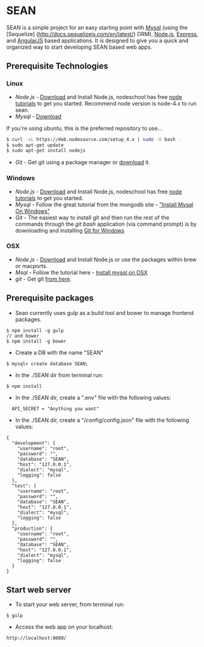 # SEAN
SEAN is a simple project for an easy starting point with [Mysql](https://www.mysql.com/) (using the [Sequelize] (http://docs.sequelizejs.com/en/latest/) ORM), [Node.js](http://www.nodejs.org/), [Express](http://expressjs.com/), and [AngularJS](https://angularjs.org/) based applications. It is designed to give you a quick and organized way to start developing SEAN based web apps.

## Prerequisite Technologies
### Linux
* *Node.js* - <a href="http://nodejs.org/download/">Download</a> and Install Node.js, nodeschool has free <a href=" http://nodeschool.io/#workshoppers">node tutorials</a> to get you started. Recommend node version is node-4.x to run sean.
* *Mysql* - <a href="http://dev.mysql.com/doc/refman/5.7/en/linux-installation.html">Download</a>

If you're using ubuntu, this is the preferred repository to use...

```bash
$ curl -sL https://deb.nodesource.com/setup_4.x | sudo -E bash -
$ sudo apt-get update
$ sudo apt-get install nodejs
```

* *Git* - Get git using a package manager or <a href="http://git-scm.com/downloads">download</a> it.

### Windows
* *Node.js* - <a href="http://nodejs.org/download/">Download</a> and Install Node.js, nodeschool has free <a href=" http://nodeschool.io/#workshoppers">node tutorials</a> to get you started.
* *Mysql* - Follow the great tutorial from the mongodb site - <a href="http://dev.mysql.com/doc/refman/5.7/en/windows-installation.html">"Install Mysql On Windows"</a>
* *Git* - The easiest way to install git and then run the rest of the commands through the *git bash* application (via command prompt) is by downloading and installing <a href="http://git-scm.com/download/win">Git for Windows</a>

### OSX
* *Node.js* -  <a href="http://nodejs.org/download/">Download</a> and Install Node.js or use the packages within brew or macports.
* *Msql* - Follow the tutorial here - <a href="https://dev.mysql.com/doc/refman/5.6/en/osx-installation-pkg.html">Install mysql on OSX</a>
* *git* - Get git <a href="http://git-scm.com/download/mac">from here</a>.

## Prerequisite packages

* Sean currently uses gulp as a build tool and bower to manage frontend packages.
```
$ npm install -g gulp
// and bower
$ npm install -g bower
```
* Create a DB with the name "SEAN"
```
$ mysql> create database SEAN;
```
* In the ./SEAN dir from terminal run: 
```
$ npm install
```
* In the ./SEAN dir, create a ".env" file with the following values:
```
  API_SECRET = "Anything you want"
```
* In the ./SEAN dir, create a "/config/config.json" file with the following values:
```
{
  "development": {
    "username": "root",
    "password": "",
    "database": "SEAN",
    "host": "127.0.0.1",
    "dialect": "mysql",
    "logging": false
  },
  "test": {
    "username": "root",
    "password": "",
    "database": "SEAN",
    "host": "127.0.0.1",
    "dialect": "mysql",
    "logging": false
  },
  "production": {
    "username": "root",
    "password": "",
    "database": "SEAN",
    "host": "127.0.0.1",
    "dialect": "mysql",
    "logging": false
  }
}
```
## Start web server

* To start your web server, from terminal run:
```
$ gulp
```
* Access the web app on your localhost:
```
http://localhost:8080/
```

